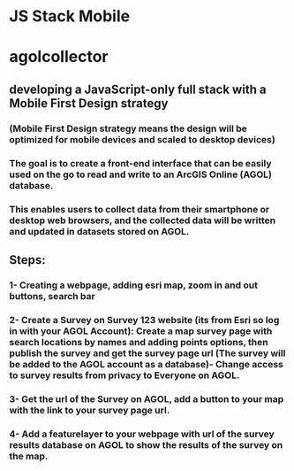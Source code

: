 # JS Stack Mobile 
# agolcollector

## developing a JavaScript-only full stack with a Mobile First Design strategy

### (Mobile First Design strategy means the design will be optimized for mobile devices and scaled to desktop devices)
###  The goal is to create a front-end interface that can be easily used on the go to read and write to an ArcGIS Online (AGOL) database. 

### This enables users to collect data from their smartphone or desktop web browsers, and the collected data will be written and updated in datasets stored on AGOL.

## Steps:

### 1- Creating a webpage, adding esri map,  zoom in and out buttons, search bar

### 2- Create a Survey on Survey 123 website (its from Esri so log in with your AGOL Account): Create a map survey page with search locations by names and adding points options, then publish the survey and get the survey page url (The survey will be added to the AGOL account as a database)- Change access to survey results from privacy to Everyone on AGOL.

### 3- Get the url of the Survey on AGOL, add a button to your map with the link to your survey page url.

### 4- Add a featurelayer to your webpage with url of the survey results database on AGOL to show the results of the survey on the map.

